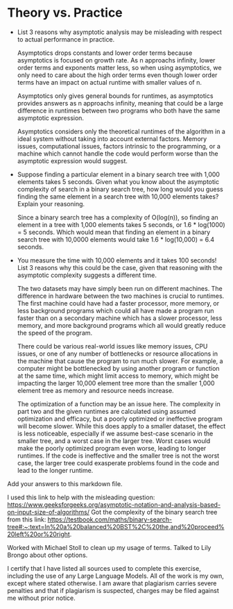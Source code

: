 # Theory vs. Practice

- List 3 reasons why asymptotic analysis may be misleading with respect to
  actual performance in practice.

  Asymptotics drops constants and lower order terms because asymptotics is focused on growth rate. As n approachs infinity, lower order terms and exponents matter less, so when using asymptotics, we only need to care about the high order terms even though lower order terms have an impact on actual runtime with smaller values of n.
  
  Asymptotics only gives general bounds for runtimes, as asymptotics provides answers as n approachs infinity, meaning that could be a large difference in runtimes between two programs who both have the same asymptotic expression.

  Asymptotics considers only the theoretical runtimes of the algorithm in a ideal system without taking into account external factors. Memory issues, computational issues, factors intrinsic to the programming, or a machine which cannot handle the code would perform worse than the asymptotic expression would suggest.

- Suppose finding a particular element in a binary search tree with 1,000
  elements takes 5 seconds. Given what you know about the asymptotic complexity
  of search in a binary search tree, how long would you guess finding the same
  element in a search tree with 10,000 elements takes? Explain your reasoning.

  Since a binary search tree has a complexity of O(log(n)), so finding an element in a tree with 1,000 elements takes 5 seconds, or 1.6 * log(1000) = 5 seconds.
   Which would mean that finding an element in a binary search tree with 10,0000 elements would take 1.6 * log(10,000) = 6.4 seconds.

- You measure the time with 10,000 elements and it takes 100 seconds! List 3
  reasons why this could be the case, given that reasoning with the asymptotic
  complexity suggests a different time.

  The two datasets may have simply been run on different machines. The difference in hardware between the two machines is crucial to runtimes. The first machine could have had a faster processor, more memory, or less background programs which could all have made a program run faster than on a secondary machine which has a slower processor, less memory, and more background programs which all would greatly reduce the speed of the program.
  
  There could be various real-world issues like memory issues, CPU issues, or one of any number of bottlenecks or resource allocations in the machine that cause the program to run much slower. For example, a computer might be bottlenecked by using another program or function at the same time, which might limit access to memory, which might be impacting the larger 10,000 element tree more than the smaller 1,000 element tree as memory and resource needs increase.
  
  The optimization of a function may be an issue here. The complexity in part two and the given runtimes are calculated using assumed optimization and efficacy, but a poorly optimized or ineffective program will become slower. While this does apply to a smaller dataset, the effect is less noticeable, especially if we assume best-case scenario in the smaller tree, and a worst case in the larger tree. Worst cases would make the poorly optimized program even worse, leading to longer runtimes. If the code is ineffective and the smaller tree is not the worst case, the larger tree could exasperate problems found in the code and lead to the longer runtime.
  
Add your answers to this markdown file.

I used this link to help with the misleading question: https://www.geeksforgeeks.org/asymptotic-notation-and-analysis-based-on-input-size-of-algorithms/ 
Got the complexity of the binary search tree from this link: https://testbook.com/maths/binary-search-tree#:~:text=In%20a%20balanced%20BST%2C%20the,and%20proceed%20left%20or%20right.

Worked with Michael Stoll to clean up my usage of terms. Talked to Lily Brongo about other options.

I certify that I have listed all sources used to complete this exercise, including the use of any Large Language Models. All of the work is my own, except where stated otherwise. I am aware that plagiarism carries severe penalties and that if plagiarism is suspected, charges may be filed against me without prior notice.
